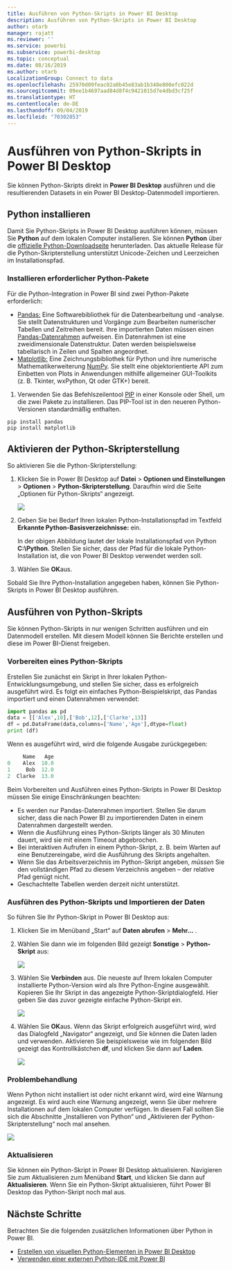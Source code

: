```yaml
---
title: Ausführen von Python-Skripts in Power BI Desktop
description: Ausführen von Python-Skripts in Power BI Desktop
author: otarb
manager: rajatt
ms.reviewer: ''
ms.service: powerbi
ms.subservice: powerbi-desktop
ms.topic: conceptual
ms.date: 08/16/2019
ms.author: otarb
LocalizationGroup: Connect to data
ms.openlocfilehash: 25970d09feac02a0b45e83ab1b348e800efc022d
ms.sourcegitcommit: 09ee1b4697aad84d8f4c9421015d7e4dbd3cf25f
ms.translationtype: HT
ms.contentlocale: de-DE
ms.lasthandoff: 09/04/2019
ms.locfileid: "70302853"
---
```

# <a name="run-python-scripts-in-power-bi-desktop"></a>Ausführen von Python-Skripts in Power BI Desktop

Sie können Python-Skripts direkt in **Power BI Desktop** ausführen und die resultierenden Datasets in ein Power BI Desktop-Datenmodell importieren.

## <a name="install-python"></a>Python installieren

Damit Sie Python-Skripts in Power BI Desktop ausführen können, müssen Sie **Python** auf dem lokalen Computer installieren. Sie können **Python** über die [offizielle Python-Downloadseite](https://www.python.org/) herunterladen. Das aktuelle Release für die Python-Skripterstellung unterstützt Unicode-Zeichen und Leerzeichen im Installationspfad.

### <a name="install-required-python-packages"></a>Installieren erforderlicher Python-Pakete

Für die Python-Integration in Power BI sind zwei Python-Pakete erforderlich:

- [Pandas:](https://pandas.pydata.org/) Eine Softwarebibliothek für die Datenbearbeitung und -analyse. Sie stellt Datenstrukturen und Vorgänge zum Bearbeiten numerischer Tabellen und Zeitreihen bereit. Ihre importierten Daten müssen einen [Pandas-Datenrahmen](https://www.tutorialspoint.com/python_pandas/python_pandas_dataframe.htm) aufweisen. Ein Datenrahmen ist eine zweidimensionale Datenstruktur. Daten werden beispielsweise tabellarisch in Zeilen und Spalten angeordnet.
- [Matplotlib:](https://matplotlib.org/) Eine Zeichnungsbibliothek für Python und ihre numerische Mathematikerweiterung [NumPy](https://www.numpy.org/). Sie stellt eine objektorientierte API zum Einbetten von Plots in Anwendungen mithilfe allgemeiner GUI-Toolkits (z. B. Tkinter, wxPython, Qt oder GTK+) bereit.

1. Verwenden Sie das Befehlszeilentool [PIP](https://pip.pypa.io/en/stable/) in einer Konsole oder Shell, um die zwei Pakete zu installieren. Das PIP-Tool ist in den neueren Python-Versionen standardmäßig enthalten.

```CMD
pip install pandas
pip install matplotlib
```

## <a name="enable-python-scripting"></a>Aktivieren der Python-Skripterstellung

So aktivieren Sie die Python-Skripterstellung:

1. Klicken Sie in Power BI Desktop auf **Datei** > **Optionen und Einstellungen** > **Optionen** > **Python-Skripterstellung**. Daraufhin wird die Seite „Optionen für Python-Skripts“ angezeigt.

   ![](media/desktop-python-scripts/python-scripts-7.png)

1. Geben Sie bei Bedarf Ihren lokalen Python-Installationspfad im Textfeld **Erkannte Python-Basisverzeichnisse:** ein. 

   In der obigen Abbildung lautet der lokale Installationspfad von Python **C:\Python**. Stellen Sie sicher, dass der Pfad für die lokale Python-Installation ist, die von Power BI Desktop verwendet werden soll.

1. Wählen Sie **OK**aus.

Sobald Sie Ihre Python-Installation angegeben haben, können Sie Python-Skripts in Power BI Desktop ausführen.

## <a name="run-python-scripts"></a>Ausführen von Python-Skripts

Sie können Python-Skripts in nur wenigen Schritten ausführen und ein Datenmodell erstellen. Mit diesem Modell können Sie Berichte erstellen und diese im Power BI-Dienst freigeben.

### <a name="prepare-a-python-script"></a>Vorbereiten eines Python-Skripts
Erstellen Sie zunächst ein Skript in Ihrer lokalen Python-Entwicklungsumgebung, und stellen Sie sicher, dass es erfolgreich ausgeführt wird. Es folgt ein einfaches Python-Beispielskript, das Pandas importiert und einen Datenrahmen verwendet:

```python
import pandas as pd
data = [['Alex',10],['Bob',12],['Clarke',13]]
df = pd.DataFrame(data,columns=['Name','Age'],dtype=float)
print (df)
```
Wenn es ausgeführt wird, wird die folgende Ausgabe zurückgegeben:

```python
     Name   Age
0    Alex  10.0
1     Bob  12.0
2  Clarke  13.0
```

Beim Vorbereiten und Ausführen eines Python-Skripts in Power BI Desktop müssen Sie einige Einschränkungen beachten:

* Es werden nur Pandas-Datenrahmen importiert. Stellen Sie darum sicher, dass die nach Power BI zu importierenden Daten in einem Datenrahmen dargestellt werden.
* Wenn die Ausführung eines Python-Skripts länger als 30 Minuten dauert, wird sie mit einem Timeout abgebrochen.
* Bei interaktiven Aufrufen in einem Python-Skript, z. B. beim Warten auf eine Benutzereingabe, wird die Ausführung des Skripts angehalten.
* Wenn Sie das Arbeitsverzeichnis im Python-Skript angeben, *müssen* Sie den vollständigen Pfad zu diesem Verzeichnis angeben – der relative Pfad genügt nicht.
* Geschachtelte Tabellen werden derzeit nicht unterstützt. 

### <a name="run-your-python-script-and-import-data"></a>Ausführen des Python-Skripts und Importieren der Daten

So führen Sie Ihr Python-Skript in Power BI Desktop aus:

1. Klicken Sie im Menüband „Start“ auf **Daten abrufen** > **Mehr...** .
   
1. Wählen Sie dann wie im folgenden Bild gezeigt **Sonstige** > **Python-Skript** aus:

   ![](media/desktop-python-scripts/python-scripts-1.png)
   
1. Wählen Sie **Verbinden** aus. Die neueste auf Ihrem lokalen Computer installierte Python-Version wird als Ihre Python-Engine ausgewählt. Kopieren Sie Ihr Skript in das angezeigte Python-Skriptdialogfeld. Hier geben Sie das zuvor gezeigte einfache Python-Skript ein.

   ![](media/desktop-python-scripts/python-scripts-6.png)

1. Wählen Sie **OK**aus. Wenn das Skript erfolgreich ausgeführt wird, wird das Dialogfeld „Navigator“ angezeigt, und Sie können die Daten laden und verwenden. Aktivieren Sie beispielsweise wie im folgenden Bild gezeigt das Kontrollkästchen **df**, und klicken Sie dann auf **Laden**.

   ![](media/desktop-python-scripts/python-scripts-5.png) 

### <a name="troubleshooting"></a>Problembehandlung

Wenn Python nicht installiert ist oder nicht erkannt wird, wird eine Warnung angezeigt. Es wird auch eine Warnung angezeigt, wenn Sie über mehrere Installationen auf dem lokalen Computer verfügen. In diesem Fall sollten Sie sich die Abschnitte „Installieren von Python“ und „Aktivieren der Python-Skripterstellung“ noch mal ansehen.

![](media/desktop-python-scripts/python-scripts-3.png)

### <a name="refresh"></a>Aktualisieren

Sie können ein Python-Skript in Power BI Desktop aktualisieren. Navigieren Sie zum Aktualisieren zum Menüband **Start**, und klicken Sie dann auf **Aktualisieren**. Wenn Sie ein Python-Skript aktualisieren, führt Power BI Desktop das Python-Skript noch mal aus.

## <a name="next-steps"></a>Nächste Schritte

Betrachten Sie die folgenden zusätzlichen Informationen über Python in Power BI.

* [Erstellen von visuellen Python-Elementen in Power BI Desktop](desktop-python-visuals.md)
* [Verwenden einer externen Python-IDE mit Power BI](desktop-python-ide.md)
